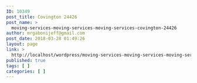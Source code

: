 ```yaml
---
ID: 10349
post_title: Covington 24426
post_name: >
  moving-services-moving-services-moving-services-covington-24426
author: mrgabonijeff@gmail.com
post_date: 2018-03-28 01:49:26
layout: page
link: >
  http://localhost/wordpress/moving-services-moving-services-moving-services-covington-24426/
published: true
tags: [ ]
categories: [ ]
---
```

